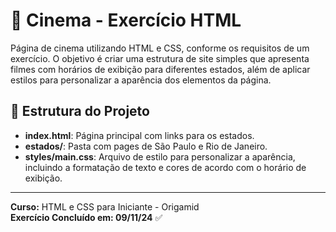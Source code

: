 # 🎥 Cinema - Exercício HTML

Página de cinema utilizando HTML e CSS, conforme os requisitos de um exercício. O objetivo é criar uma estrutura de site simples que apresenta filmes com horários de exibição para diferentes estados, além de aplicar estilos para personalizar a aparência dos elementos da página.

## 📂 Estrutura do Projeto

- **index.html**: Página principal com links para os estados.
- **estados/**: Pasta com pages de São Paulo e Rio de Janeiro.
- **styles/main.css**: Arquivo de estilo para personalizar a aparência, incluindo a formatação de texto e cores de acordo com o horário de exibição.

----

**Curso:** HTML e CSS para Iniciante - Origamid <br>
**Exercício Concluído em: 09/11/24** ✅
